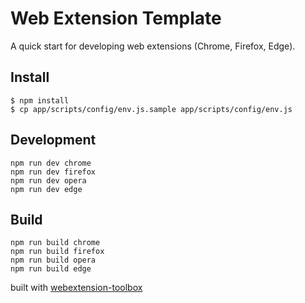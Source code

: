 # Web Extension Template

A quick start for developing web extensions (Chrome, Firefox, Edge).

## Install

```
$ npm install
$ cp app/scripts/config/env.js.sample app/scripts/config/env.js
```

## Development

```
npm run dev chrome
npm run dev firefox
npm run dev opera
npm run dev edge
```

## Build

```
npm run build chrome
npm run build firefox
npm run build opera
npm run build edge
```

built with [webextension-toolbox](https://github.com/HaNdTriX/webextension-toolbox)
